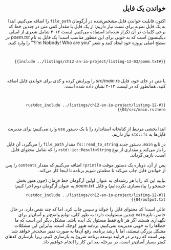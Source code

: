 <div dir="rtl">

## خواندن یک فایل

اکنون قابلیت خواندن فایل مشخص‌شده در آرگومان `file_path` را اضافه می‌کنیم. ابتدا به یک فایل نمونه برای تست نیاز داریم: از یک فایل با مقدار کمی متن در چندین خط که برخی کلمات در آن تکرار شده‌اند استفاده می‌کنیم. لیست ۱۲-۳ شامل شعری از امیلی دیکینسون است که به خوبی برای این منظور مناسب است! یک فایل به نام _poem.txt_ در سطح اصلی پروژه خود ایجاد کنید و شعر "I’m Nobody! Who are you?" را وارد کنید.

<Listing number="12-3" file-name="poem.txt" caption="شعری از امیلی دیکینسون که مورد تست مناسبی است.">

```text
{{#include ../listings/ch12-an-io-project/listing-12-03/poem.txt}}
```

</Listing>

با متن در جای خود، فایل _src/main.rs_ را ویرایش کرده و کدی برای خواندن فایل اضافه کنید، همانطور که در لیست ۱۲-۴ نشان داده شده است.

<Listing number="12-4" file-name="src/main.rs" caption="خواندن محتوای فایل مشخص‌شده توسط آرگومان دوم">

```rust,should_panic,noplayground
{{#rustdoc_include ../listings/ch12-an-io-project/listing-12-04/src/main.rs:here}}
```

</Listing>

ابتدا بخشی مرتبط از کتابخانه استاندارد را با یک دستور `use` وارد می‌کنیم: برای مدیریت فایل‌ها به `std::fs` نیاز داریم.

در تابع `main`، دستور جدید `fs::read_to_string` مقدار `file_path` را می‌گیرد، آن فایل را باز می‌کند و مقداری از نوع `std::io::Result<String>` را که شامل محتوای فایل است، بازمی‌گرداند.

پس از آن، دوباره یک دستور موقت `println!` اضافه می‌کنیم که مقدار `contents` را پس از خواندن فایل چاپ می‌کند تا مطمئن شویم برنامه تا اینجا کار می‌کند.

بیایید این کد را با هر رشته‌ای به عنوان اولین آرگومان خط فرمان (چون هنوز بخش جستجو را پیاده‌سازی نکرده‌ایم) و فایل _poem.txt_ به عنوان آرگومان دوم اجرا کنیم:

```console
{{#rustdoc_include ../listings/ch12-an-io-project/listing-12-04/output.txt}}
```

عالی است! کد محتوای فایل را خواند و سپس چاپ کرد. اما کد چند نقص دارد. در حال حاضر، تابع `main` چندین مسئولیت دارد: به طور کلی، توابع واضح‌تر و آسان‌تر برای نگهداری هستند اگر هر تابع فقط مسئول یک ایده باشد. مشکل دیگر این است که ما خطاها را به خوبی مدیریت نمی‌کنیم. برنامه هنوز کوچک است، بنابراین این مشکلات مشکل بزرگی نیستند، اما با رشد برنامه، رفع آن‌ها به صورت تمیز سخت‌تر خواهد شد. بهتر است که زودتر در فرایند توسعه برنامه شروع به بازسازی کنیم، زیرا بازسازی کدهای کمتر بسیار آسان‌تر است. در مرحله بعد این کار را انجام خواهیم داد.

</div>